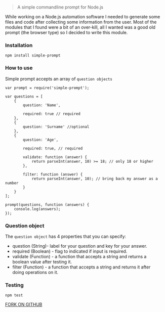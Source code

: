> A simple commandline prompt for Node.js

While working on a Node.js automation software I needed to generate some files and code after collecting some information from the user. Most of the modules that I found were a bit of an over-kill, all I wanted was a good old prompt (the browser type) so I decided to write this module. 

### Installation

    npm install simple-prompt

### How to use

Simple prompt accepts an array of `question objects`

    var prompt = require('simple-prompt');

    var questions = [
        {
            question: 'Name',
        
            required: true // required
        },
        {
            question: 'Surname' //optional
        },
        {
            question: 'Age',
        
            required: true, // required
        
            validate: function (answer) {
                return parseInt(answer, 10) >= 18; // only 18 or higher
            },
        
            filter: function (answer) {
                return parseInt(answer, 10); // bring back my answer as a number
            }
        }
    ];
    
    prompt(questions, function (answers) {
        console.log(answers);
    });
    

### Question object
The `question object` has 4 properties that you can specify:

 - question (String)- label for your question and key for your answer.
 - required (Boolean) - flag to indicated if input is required.
 - validate (Function) - a function that accepts a string and returns a boolean value after testing it.
 - filter (Function) - a function that accepts a string and returns it after doing operations on it.
 
 
### Testing
    npm test


[FORK ON GITHUB](https://github.com/qawemlilo/prompt)
